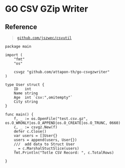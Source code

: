 # GO CSV GZip Writer

## Reference

> [`github.com/jszwec/csvutil`](https://github.com/jszwec/csvutil)

```golang
package main

import (
	"fmt"
	"os"

	csvgz "github.com/attapon-th/go-csvgzwriter"
)

type User struct {
	ID   int
	Name string
	Age  int `csv:",omitempty"`
	City string
}

func main() {
	f, _ := os.OpenFile("test.csv.gz", os.O_WRONLY|os.O_APPEND|os.O_CREATE|os.O_TRUNC, 0660)
	c, _ := csvgz.New(f)
	defer c.Close()
	var users = []User{}
	users = append(users, User{})
	///  add data to Struct User
	_ = c.MarshalStuctSlice(users)
	fmt.Println("Totle CSV Record: ", c.TotalRows)

}

```
